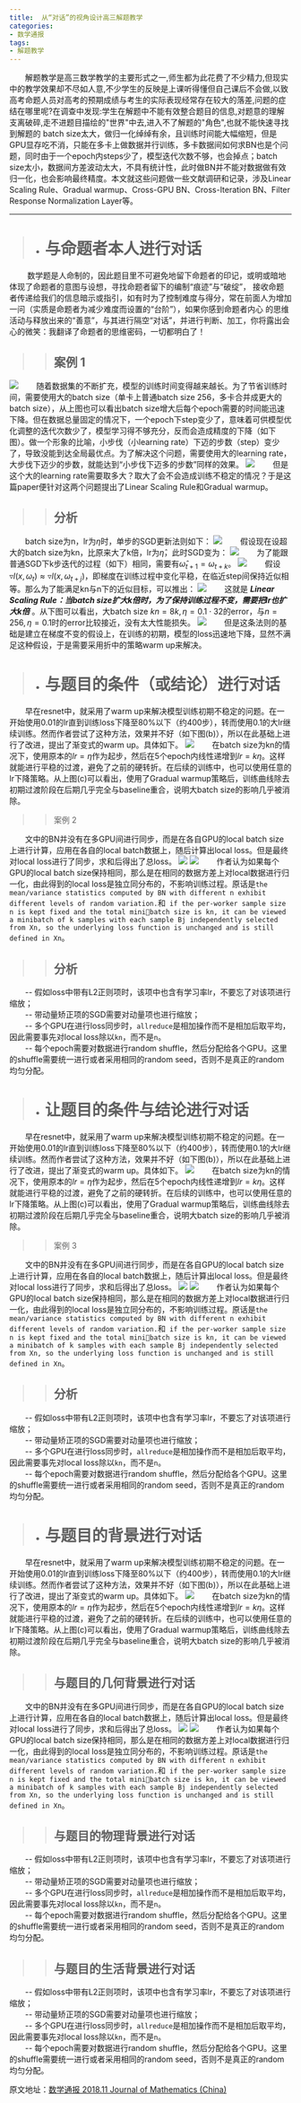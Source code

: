 ```yaml
---
title:  从“对话”的视角设计高三解题教学
categories:
- 数学通报
tags:
- 解题教学
---
```


&emsp;&emsp;解题教学是高三数学教学的主要形式之一,师生都为此花费了不少精力,但现实中的教学效果却不尽如人意,不少学生的反映是上课听得懂但自己课后不会做,以致高考命题人员对高考的预期成绩与考生的实际表现经常存在较大的落差,问题的症结在哪里呢?在调查中发现:学生在解题中不能有效整合题目的信息,对题意的理解支离破碎,走不进题目描绘的"世界"中去,进入不了解题的"角色",也就不能快速寻找到解题的 batch size太大，做归一化绰绰有余，且训练时间能大幅缩短，但是GPU显存吃不消，只能在多卡上做数据并行训练，多卡数据间如何求BN也是个问题，同时由于一个epoch内steps少了，模型迭代次数不够，也会掉点；batch size太小，数据间方差波动太大，不具有统计性，此时做BN并不能对数据做有效归一化，也会影响最终精度。本文就这些问题做一些文献调研和记录，涉及Linear Scaling Rule、Gradual warmup、Cross-GPU BN、Cross-Iteration BN、Filter Response Normalization Layer等。
<!-- more -->

***
>+ # 与命题者本人进行对话

&emsp;&emsp;   数学题是人命制的，因此题目里不可避免地留下命题者的印记，或明或暗地体现了命题者的意图与设想，寻找命题者留下的编制“痕迹”与“破绽”，
接收命题者传递给我们的信息暗示或指引，如有时为了控制难度与得分，常在前面人为增加一问（实质是命题者为减少难度而设置的“台阶”），如果你感到命题者内心
的思维活动与释放出来的“善意”，与其进行隔空“对话”，并进行判断、加工，你将露出会心的微笑：我翻译了命题者的思维密码，一切都明白了！

>> ## 案例 1

![](/assets/images/bn/10.png)
&emsp;&emsp;随着数据集的不断扩充，模型的训练时间变得越来越长。为了节省训练时间，需要使用大的batch size（单卡上普通batch size 256，多卡合并成更大的batch size），从上图也可以看出batch size增大后每个epoch需要的时间能迅速下降。但在数据总量固定的情况下，一个epoch下step变少了，意味着可供模型优化调整的迭代次数少了，模型学习得不够充分，反而会造成精度的下降（如下图）。做一个形象的比喻，小步伐（小learning rate）下迈的步数（step）变少了，导致没能到达全局最优点。为了解决这个问题，需要使用大的learning rate，大步伐下迈少的步数，就能达到“小步伐下迈多的步数”同样的效果。
![](/assets/images/bn/7.png)
&emsp;&emsp;但是这个大的learning rate需要取多大？取大了会不会造成训练不稳定的情况？于是这篇paper便针对这两个问题提出了Linear Scaling Rule和Gradual warmup。

>> ## 分析

&emsp;&emsp;batch size为n，lr为$\eta$时，单步的SGD更新法则如下：
![](/assets/images/bn/1.png)
&emsp;&emsp;假设现在设超大的batch size为kn，比原来大了k倍，lr为$\hat{\eta}$，此时SGD变为：
![](/assets/images/bn/2.png)
&emsp;&emsp;为了能跟普通SGD下k步迭代的过程（如下）相同，需要有$\hat\omega_{t+1}=\omega_{t+k}$。
![](/assets/images/bn/3.png)
&emsp;&emsp;假设$\triangledown l(x,\omega_{t})\approx\triangledown l(x,\omega_{t+j})$，即梯度在训练过程中变化平稳，在临近step间保持近似相等。那么为了能满足kn与n下的近似目标，可以推出：
![](/assets/images/bn/4.png)
&emsp;&emsp;这就是 ***Linear Scaling Rule：当batch size扩大k倍时，为了保持训练过程不变，需要把lr也扩大k倍*** 。从下图可以看出，大batch size $kn=8k,\eta=0.1\cdot 32$的error，与$n=256,\eta=0.1$时的error比较接近，没有太大性能损失。
![](/assets/images/bn/8.png)
&emsp;&emsp;但是这条法则的基础是建立在梯度不变的假设上，在训练的初期，模型的loss迅速地下降，显然不满足这种假设，于是需要采用折中的策略warm up来解决。

>+ # 与题目的条件（或结论）进行对话

&emsp;&emsp;早在resnet中，就采用了warm up来解决模型训练初期不稳定的问题。在一开始使用0.01的lr直到训练loss下降至80%以下（约400步），转而使用0.1的大lr继续训练。然而作者尝试了这种方法，效果并不好（如下图(b)），所以在此基础上进行了改进，提出了渐变式的warm up。具体如下。
![](/assets/images/bn/9.png)
&emsp;&emsp;在batch size为kn的情况下，使用原本的$lr=\eta$作为起步，然后在5个epoch内线性递增到$lr=k\eta$。这样就能进行平稳的过渡，避免了之前的硬转折。在后续的训练中，也可以使用任意的lr下降策略。从上图(c)可以看出，使用了Gradual warmup策略后，训练曲线除去初期过渡阶段在后期几乎完全与baseline重合，说明大batch size的影响几乎被消除。

>> 案例 2 

&emsp;&emsp;文中的BN并没有在多GPU间进行同步，而是在各自GPU的local batch size上进行计算，应用在各自的local batch数据上，随后计算出local loss。但是最终对local loss进行了同步，求和后得出了总loss。
![](/assets/images/bn/5.png)
![](/assets/images/bn/6.png)
&emsp;&emsp;作者认为如果每个GPU的local batch size保持相同，那么是在相同的数据方差上对local数据进行归一化，由此得到的local loss是独立同分布的，不影响训练过程。原话是`the mean/variance statistics computed by BN with different n exhibit different levels of random variation.`和` if the per-worker sample size n is kept fixed and the total minibatch size is kn, it can be viewed a minibatch of k samples with each sample Bj independently selected from Xn, so the underlying loss function is unchanged and is still defined in Xn`。

>> ## 分析

&emsp;&emsp;-- 假如loss中带有L2正则项时，该项中也含有学习率lr，不要忘了对该项进行缩放；  
&emsp;&emsp;-- 带动量矫正项的SGD需要对动量项也进行缩放；  
&emsp;&emsp;-- 多个GPU在进行loss同步时，`allreduce`是相加操作而不是相加后取平均，因此需要事先对local loss除以`kn`，而不是`n`。  
&emsp;&emsp;-- 每个epoch需要对数据进行random shuffle，然后分配给各个GPU。这里的shuffle需要统一进行或者采用相同的random seed，否则不是真正的random均匀分配。

>+ # 让题目的条件与结论进行对话

&emsp;&emsp;早在resnet中，就采用了warm up来解决模型训练初期不稳定的问题。在一开始使用0.01的lr直到训练loss下降至80%以下（约400步），转而使用0.1的大lr继续训练。然而作者尝试了这种方法，效果并不好（如下图(b)），所以在此基础上进行了改进，提出了渐变式的warm up。具体如下。
![](/assets/images/bn/9.png)
&emsp;&emsp;在batch size为kn的情况下，使用原本的$lr=\eta$作为起步，然后在5个epoch内线性递增到$lr=k\eta$。这样就能进行平稳的过渡，避免了之前的硬转折。在后续的训练中，也可以使用任意的lr下降策略。从上图(c)可以看出，使用了Gradual warmup策略后，训练曲线除去初期过渡阶段在后期几乎完全与baseline重合，说明大batch size的影响几乎被消除。

>> 案例 3 

&emsp;&emsp;文中的BN并没有在多GPU间进行同步，而是在各自GPU的local batch size上进行计算，应用在各自的local batch数据上，随后计算出local loss。但是最终对local loss进行了同步，求和后得出了总loss。
![](/assets/images/bn/5.png)
![](/assets/images/bn/6.png)
&emsp;&emsp;作者认为如果每个GPU的local batch size保持相同，那么是在相同的数据方差上对local数据进行归一化，由此得到的local loss是独立同分布的，不影响训练过程。原话是`the mean/variance statistics computed by BN with different n exhibit different levels of random variation.`和` if the per-worker sample size n is kept fixed and the total minibatch size is kn, it can be viewed a minibatch of k samples with each sample Bj independently selected from Xn, so the underlying loss function is unchanged and is still defined in Xn`。

>> ## 分析

&emsp;&emsp;-- 假如loss中带有L2正则项时，该项中也含有学习率lr，不要忘了对该项进行缩放；  
&emsp;&emsp;-- 带动量矫正项的SGD需要对动量项也进行缩放；  
&emsp;&emsp;-- 多个GPU在进行loss同步时，`allreduce`是相加操作而不是相加后取平均，因此需要事先对local loss除以`kn`，而不是`n`。  
&emsp;&emsp;-- 每个epoch需要对数据进行random shuffle，然后分配给各个GPU。这里的shuffle需要统一进行或者采用相同的random seed，否则不是真正的random均匀分配。

>+ # 与题目的背景进行对话

&emsp;&emsp;早在resnet中，就采用了warm up来解决模型训练初期不稳定的问题。在一开始使用0.01的lr直到训练loss下降至80%以下（约400步），转而使用0.1的大lr继续训练。然而作者尝试了这种方法，效果并不好（如下图(b)），所以在此基础上进行了改进，提出了渐变式的warm up。具体如下。
![](/assets/images/bn/9.png)
&emsp;&emsp;在batch size为kn的情况下，使用原本的$lr=\eta$作为起步，然后在5个epoch内线性递增到$lr=k\eta$。这样就能进行平稳的过渡，避免了之前的硬转折。在后续的训练中，也可以使用任意的lr下降策略。从上图(c)可以看出，使用了Gradual warmup策略后，训练曲线除去初期过渡阶段在后期几乎完全与baseline重合，说明大batch size的影响几乎被消除。

>> ## 与题目的几何背景进行对话

&emsp;&emsp;文中的BN并没有在多GPU间进行同步，而是在各自GPU的local batch size上进行计算，应用在各自的local batch数据上，随后计算出local loss。但是最终对local loss进行了同步，求和后得出了总loss。
![](/assets/images/bn/5.png)
![](/assets/images/bn/6.png)
&emsp;&emsp;作者认为如果每个GPU的local batch size保持相同，那么是在相同的数据方差上对local数据进行归一化，由此得到的local loss是独立同分布的，不影响训练过程。原话是`the mean/variance statistics computed by BN with different n exhibit different levels of random variation.`和` if the per-worker sample size n is kept fixed and the total minibatch size is kn, it can be viewed a minibatch of k samples with each sample Bj independently selected from Xn, so the underlying loss function is unchanged and is still defined in Xn`。

>> ## 与题目的物理背景进行对话

&emsp;&emsp;-- 假如loss中带有L2正则项时，该项中也含有学习率lr，不要忘了对该项进行缩放；  
&emsp;&emsp;-- 带动量矫正项的SGD需要对动量项也进行缩放；  
&emsp;&emsp;-- 多个GPU在进行loss同步时，`allreduce`是相加操作而不是相加后取平均，因此需要事先对local loss除以`kn`，而不是`n`。  
&emsp;&emsp;-- 每个epoch需要对数据进行random shuffle，然后分配给各个GPU。这里的shuffle需要统一进行或者采用相同的random seed，否则不是真正的random均匀分配。

>> ## 与题目的生活背景进行对话

&emsp;&emsp;-- 假如loss中带有L2正则项时，该项中也含有学习率lr，不要忘了对该项进行缩放；  
&emsp;&emsp;-- 带动量矫正项的SGD需要对动量项也进行缩放；  
&emsp;&emsp;-- 多个GPU在进行loss同步时，`allreduce`是相加操作而不是相加后取平均，因此需要事先对local loss除以`kn`，而不是`n`。  
&emsp;&emsp;-- 每个epoch需要对数据进行random shuffle，然后分配给各个GPU。这里的shuffle需要统一进行或者采用相同的random seed，否则不是真正的random均匀分配。


原文地址：[数学通报 2018.11 Journal of Mathematics (China)](https://kns.cnki.net/kcms/detail/detail.aspx?dbcode=CJFD&dbname=CJFDLAST2019&filename=SXTB201811013&v=NmDcNfwVnSX8iSycpgNmJJhyd%25mmd2Fxz%25mmd2FZIigBSC2rjE4ouvBEo%25mmd2BUSAZdZrTy0I%25mmd2FAA8t)


